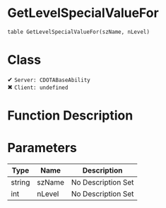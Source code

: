 # GetLevelSpecialValueFor
```
table GetLevelSpecialValueFor(szName, nLevel)
```
# Class
✔ `Server: CDOTABaseAbility`  
✖ `Client: undefined`  

# Function Description

# Parameters
Type|Name|Description
--|--|--
string|szName|No Description Set
int|nLevel|No Description Set
